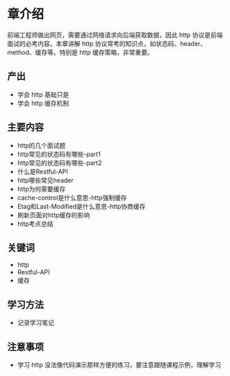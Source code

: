 # 章介绍

前端工程师做出网页，需要通过网络请求向后端获取数据，因此 http 协议是前端面试的必考内容。本章讲解 http 协议常考的知识点，如状态码、header、method、缓存等。特别是 http 缓存策略，非常重要。

## 产出

- 学会 http 基础只是
- 学会 http 缓存机制

## 主要内容

- http的几个面试题
- http常见的状态码有哪些-part1
- http常见的状态码有哪些-part2
- 什么是Restful-API
- http哪些常见header
- http为何需要缓存
- cache-control是什么意思-http强制缓存
- Etag和Last-Modified是什么意思-http协商缓存
- 刷新页面对http缓存的影响
- http考点总结

## 关键词

- http
- Restful-API
- 缓存

## 学习方法

- 记录学习笔记

## 注意事项

- 学习 http 没法像代码演示那样方便的练习，要注意跟随课程示例，理解学习
